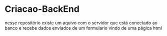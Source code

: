 # Criacao-BackEnd

nesse repositório existe um aquivo com o servidor que está conectado ao banco e recebe dados enviados de um formulario vindo de uma págica html  
